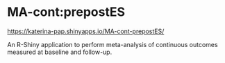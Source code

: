 # MA-cont:prepostES

https://katerina-pap.shinyapps.io/MA-cont-prepostES/

An R-Shiny application to perform meta-analysis of continuous outcomes measured at baseline and follow-up.
